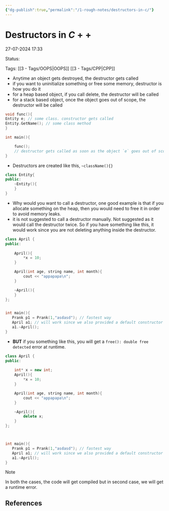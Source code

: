 ```yaml
---
{"dg-publish":true,"permalink":"/1-rough-notes/destructors-in-c/"}
---
```


# Destructors in $C++$

27-07-2024 17:33

Status: 

Tags: [[3 - Tags/OOPS\|OOPS]] [[3 - Tags/CPP\|CPP]]

- Anytime an object gets destroyed, the destructor gets called
- if you want to uninitialize something or free some memory, destructor is how you do it
- for a heap based object, if you call delete, the destructor will be called
- for a stack based object, once the object goes out of scope, the destructor will be called
```cpp
void func(){
Entity e; // some class. constructor gets called
Entity.GetName(); // some class method
}

int main(){

	func();
	// destructor gets called as soon as the object `e` goes out of scope
}
```
- Destructors are created like this, `~className(){}`
```cpp
class Entity{
public: 
	~Entity(){
	}
}
```

- Why would you want to call a destructor, one good example is that if you allocate something on the heap, then you would need to free it in order to avoid memory leaks.
- it is not suggested to call a destructor manually. Not suggested as it would call the destructor twice. So if you have something like this, it would work since you are not deleting anything inside the destructor.
```cpp
class April {
public:
    
    April(){
        *x = 10;
    }

    April(int age, string name, int month){
        cout << "appapapa\n";
    }

    ~April(){
    }
};


int main(){
   Prank p1 = Prank(1,"asdasd"); // fastest way
   April a1; // will work since we also provided a default constructor
   a1.~April();
}
```
- **BUT** if you something like this, you will get a `free(): double free detected` error at runtime.
```cpp
class April {
public:
    
    int* x = new int;
    April(){
        *x = 10;
    }

    April(int age, string name, int month){
        cout << "appapapa\n";
    }

    ~April(){
        delete x;
    }
};



int main(){
   Prank p1 = Prank(1,"asdasd"); // fastest way
   April a1; // will work since we also provided a default constructor
   a1.~April();
}
```
> [!note]
> In both the cases, the code will get compiled but in second case, we will get a runtime error.
## References